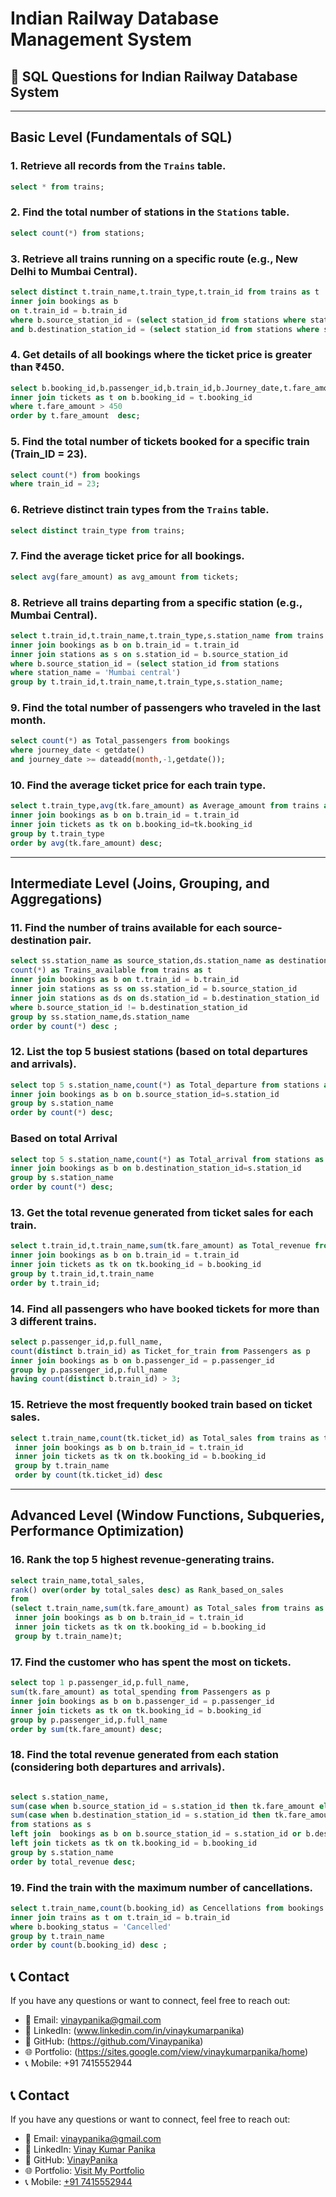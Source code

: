# Indian Railway Database Management System

## 📌 SQL Questions for Indian Railway Database System

---

## **Basic Level (Fundamentals of SQL)**

### 1. Retrieve all records from the `Trains` table.
```sql
select * from trains;
```

### 2. Find the total number of stations in the `Stations` table.
```sql
select count(*) from stations;
```

### 3. Retrieve all trains running on a specific route (e.g., New Delhi to Mumbai Central).
```sql
select distinct t.train_name,t.train_type,t.train_id from trains as t
inner join bookings as b
on t.train_id = b.train_id
where b.source_station_id = (select station_id from stations where station_name = 'New Delhi')
and b.destination_station_id = (select station_id from stations where station_name = 'Mumbai Central');
```

### 4. Get details of all bookings where the ticket price is greater than ₹450.
```sql
select b.booking_id,b.passenger_id,b.train_id,b.Journey_date,t.fare_amount  from bookings as b
inner join tickets as t on b.booking_id = t.booking_id
where t.fare_amount > 450
order by t.fare_amount  desc;
```

### 5. Find the total number of tickets booked for a specific train (Train_ID = 23).
```sql
select count(*) from bookings
where train_id = 23;
```

### 6. Retrieve distinct train types from the `Trains` table.
```sql
select distinct train_type from trains;
```

### 7. Find the average ticket price for all bookings.
```sql
select avg(fare_amount) as avg_amount from tickets;
```

### 8. Retrieve all trains departing from a specific station (e.g., Mumbai Central).
```sql
select t.train_id,t.train_name,t.train_type,s.station_name from trains as t
inner join bookings as b on b.train_id = t.train_id
inner join stations as s on s.station_id = b.source_station_id
where b.source_station_id = (select station_id from stations
where station_name = 'Mumbai central')
group by t.train_id,t.train_name,t.train_type,s.station_name;
```

### 9. Find the total number of passengers who traveled in the last month.
```sql
select count(*) as Total_passengers from bookings
where journey_date < getdate()
and journey_date >= dateadd(month,-1,getdate());
```

### 10. Find the average ticket price for each train type.
```sql
select t.train_type,avg(tk.fare_amount) as Average_amount from trains as t
inner join bookings as b on b.train_id = t.train_id
inner join tickets as tk on b.booking_id=tk.booking_id
group by t.train_type
order by avg(tk.fare_amount) desc;
```

---

## **Intermediate Level (Joins, Grouping, and Aggregations)**

### 11. Find the number of trains available for each source-destination pair.
```sql
select ss.station_name as source_station,ds.station_name as destination_station,
count(*) as Trains_available from trains as t
inner join bookings as b on t.train_id = b.train_id
inner join stations as ss on ss.station_id = b.source_station_id
inner join stations as ds on ds.station_id = b.destination_station_id
where b.source_station_id != b.destination_station_id
group by ss.station_name,ds.station_name
order by count(*) desc ;
```

### 12. List the top 5 busiest stations (based on total departures and arrivals).
```sql
select top 5 s.station_name,count(*) as Total_departure from stations as s
inner join bookings as b on b.source_station_id=s.station_id
group by s.station_name
order by count(*) desc;
```
### Based on total Arrival

```sql
select top 5 s.station_name,count(*) as Total_arrival from stations as s
inner join bookings as b on b.destination_station_id=s.station_id
group by s.station_name
order by count(*) desc;
```

### 13. Get the total revenue generated from ticket sales for each train.
```sql
select t.train_id,t.train_name,sum(tk.fare_amount) as Total_revenue from trains as t
inner join bookings as b on b.train_id = t.train_id
inner join tickets as tk on tk.booking_id = b.booking_id
group by t.train_id,t.train_name
order by t.train_id;
```

### 14. Find all passengers who have booked tickets for more than 3 different trains.
```sql
select p.passenger_id,p.full_name,
count(distinct b.train_id) as Ticket_for_train from Passengers as p
inner join bookings as b on b.passenger_id = p.passenger_id
group by p.passenger_id,p.full_name
having count(distinct b.train_id) > 3;
```

### 15. Retrieve the most frequently booked train based on ticket sales.
```sql
select t.train_name,count(tk.ticket_id) as Total_sales from trains as t
 inner join bookings as b on b.train_id = t.train_id
 inner join tickets as tk on tk.booking_id = b.booking_id
 group by t.train_name
 order by count(tk.ticket_id) desc
```

---

## **Advanced Level (Window Functions, Subqueries, Performance Optimization)**

### 16. Rank the top 5 highest revenue-generating trains.
```sql
select train_name,total_sales,
rank() over(order by total_sales desc) as Rank_based_on_sales
from
(select t.train_name,sum(tk.fare_amount) as Total_sales from trains as t
 inner join bookings as b on b.train_id = t.train_id
 inner join tickets as tk on tk.booking_id = b.booking_id
 group by t.train_name)t;
```

### 17. Find the customer who has spent the most on tickets.
```sql
select top 1 p.passenger_id,p.full_name,
sum(tk.fare_amount) as total_spending from Passengers as p
inner join bookings as b on b.passenger_id = p.passenger_id
inner join tickets as tk on tk.booking_id = b.booking_id
group by p.passenger_id,p.full_name
order by sum(tk.fare_amount) desc;
```

### 18. Find the total revenue generated from each station (considering both departures and arrivals).
```sql

select s.station_name,
sum(case when b.source_station_id = s.station_id then tk.fare_amount else 0 end) +
sum(case when b.destination_station_id = s.station_id then tk.fare_amount else 0 end) as total_revenue
from stations as s
left join  bookings as b on b.source_station_id = s.station_id or b.destination_station_id = s.station_id
left join tickets as tk on tk.booking_id = b.booking_id
group by s.station_name
order by total_revenue desc;

```

### 19. Find the train with the maximum number of cancellations.
```sql
select t.train_name,count(b.booking_id) as Cencellations from bookings as b
inner join trains as t on t.train_id = b.train_id
where b.booking_status = 'Cancelled'
group by t.train_name
order by count(b.booking_id) desc ;
```

## 📞 Contact

If you have any questions or want to connect, feel free to reach out:

- 📧 Email: vinaypanika@gmail.com
- 💼 LinkedIn: (www.linkedin.com/in/vinaykumarpanika)
- 📂 GitHub: (https://github.com/Vinaypanika)
- 🌐 Portfolio: (https://sites.google.com/view/vinaykumarpanika/home)
- 📞 Mobile: +91 7415552944

## 📞 Contact

If you have any questions or want to connect, feel free to reach out:

- 📧 Email: [vinaypanika@gmail.com](mailto:vinaypanika@gmail.com)
- 💼 LinkedIn: [Vinay Kumar Panika](https://www.linkedin.com/in/vinaykumarpanika)
- 📂 GitHub: [VinayPanika](https://github.com/Vinaypanika)
- 🌐 Portfolio: [Visit My Portfolio](https://sites.google.com/view/vinaykumarpanika/home)
- 📞 Mobile: [+91 7415552944](tel:+917415552944)




